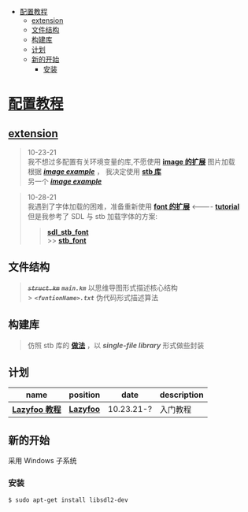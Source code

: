 - [配置教程](#配置教程)
  - [extension](#extension)
  - [文件结构](#文件结构)
  - [构建库](#构建库)
  - [计划](#计划)
  - [新的开始](#新的开始)
    - [安装](#安装)

# [配置教程](https://lazyfoo.net/tutorials/SDL/01_hello_SDL/windows/mingw/index.php)

## [extension](https://github.com/nothings/stb)

> 10-23-21 <br>
> 我不想过多配置有关环境变量的库,不愿使用 **[image 的扩展](https://www.libsdl.org/projects/SDL_image/)** 图片加载 <br>
> 根据 **_[image example](https://wiki.libsdl.org/SDL_CreateRGBSurfaceFrom)_** ，
> 我决定使用 **[stb 库](https://github.com/nothings/stb)** <br>
> 另一个 **_[image example](https://glumes.com/post/android/stb-image-introduce/)_** <br>

> 10-28-21 <br>
> 我遇到了字体加载的困难，准备重新使用 **[font 的扩展](https://www.libsdl.org/projects/SDL_ttf/)** <---- **[tutorial](https://lazyfoo.net/tutorials/SDL/06_extension_libraries_and_loading_other_image_formats/windows/index.php)** <br>
> 但是我参考了 SDL 与 stb 加载字体的方案:
>
> > **[sdl_stb_font](https://github.com/SnapperTT/sdl_stb_font)** <br> >> **[stb_font](https://stackoverflow.com/questions/51276586/how-to-render-text-in-directx9-with-stb-truetype)**

## 文件结构

> ~~**_`struct.km`_**~~ **_`main.km`_** 以思维导图形式描述核心结构 <br> > **_`<funtionName>.txt`_** 伪代码形式描述算法

## 构建库

> 仿照 stb 库的 **[做法](https://github.com/nothings/stb/blob/master/docs/stb_howto.txt)** ，以 **_single-file library_** 形式做些封装

## 计划

| name                                                   | position                       | date       | description |
| ------------------------------------------------------ | ------------------------------ | ---------- | ----------- |
| **[Lazyfoo 教程](https://lazyfoo.net/tutorials/SDL/)** | **[Lazyfoo](example/LazyFoo)** | 10.23.21-? | 入门教程    |

## 新的开始

采用 Windows 子系统

### 安装

```bash
$ sudo apt-get install libsdl2-dev
```
